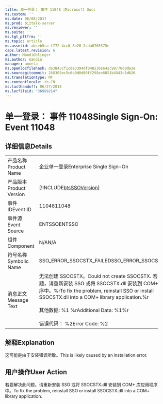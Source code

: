 ```yaml
---
title: 单一登录： 事件 11048 |Microsoft Docs
ms.custom: ''
ms.date: 06/08/2017
ms.prod: biztalk-server
ms.reviewer: ''
ms.suite: ''
ms.tgt_pltfrm: ''
ms.topic: article
ms.assetid: abceb5ca-f772-4cc8-8e20-2cda8765575e
caps.latest.revision: 6
author: MandiOhlinger
ms.author: mandia
manager: anneta
ms.openlocfilehash: da3843cf1cde3394df048230e642c98770d0da3e
ms.sourcegitcommit: 266308ec5c6a9d8d80ff298ee6051b4843c5d626
ms.translationtype: MT
ms.contentlocale: zh-CN
ms.lasthandoff: 06/27/2018
ms.locfileid: "36989214"
---
```

# <a name="single-sign-on-event-11048"></a><span data-ttu-id="2b21f-102">单一登录： 事件 11048</span><span class="sxs-lookup"><span data-stu-id="2b21f-102">Single Sign-On: Event 11048</span></span>
## <a name="details"></a><span data-ttu-id="2b21f-103">详细信息</span><span class="sxs-lookup"><span data-stu-id="2b21f-103">Details</span></span>  
  
|                 |                                                                                                                                                                                    |
|-----------------|------------------------------------------------------------------------------------------------------------------------------------------------------------------------------------|
|  <span data-ttu-id="2b21f-104">产品名称</span><span class="sxs-lookup"><span data-stu-id="2b21f-104">Product Name</span></span>   |                                                                             <span data-ttu-id="2b21f-105">企业单一登录</span><span class="sxs-lookup"><span data-stu-id="2b21f-105">Enterprise Single Sign-On</span></span>                                                                              |
| <span data-ttu-id="2b21f-106">产品版本</span><span class="sxs-lookup"><span data-stu-id="2b21f-106">Product Version</span></span> |                                                             [!INCLUDE[btsSSOVersion](../includes/btsssoversion-md.md)]                                                             |
|    <span data-ttu-id="2b21f-107">事件 ID</span><span class="sxs-lookup"><span data-stu-id="2b21f-107">Event ID</span></span>     |                                                                                       <span data-ttu-id="2b21f-108">11048</span><span class="sxs-lookup"><span data-stu-id="2b21f-108">11048</span></span>                                                                                        |
|  <span data-ttu-id="2b21f-109">事件源</span><span class="sxs-lookup"><span data-stu-id="2b21f-109">Event Source</span></span>   |                                                                                       <span data-ttu-id="2b21f-110">ENTSSO</span><span class="sxs-lookup"><span data-stu-id="2b21f-110">ENTSSO</span></span>                                                                                       |
|    <span data-ttu-id="2b21f-111">组件</span><span class="sxs-lookup"><span data-stu-id="2b21f-111">Component</span></span>    |                                                                                        <span data-ttu-id="2b21f-112">N/A</span><span class="sxs-lookup"><span data-stu-id="2b21f-112">N/A</span></span>                                                                                         |
|  <span data-ttu-id="2b21f-113">符号名称</span><span class="sxs-lookup"><span data-stu-id="2b21f-113">Symbolic Name</span></span>  |                                                                              <span data-ttu-id="2b21f-114">SSO_ERROR_SSOCSTX_FAILED</span><span class="sxs-lookup"><span data-stu-id="2b21f-114">SSO_ERROR_SSOCSTX_FAILED</span></span>                                                                              |
|  <span data-ttu-id="2b21f-115">消息正文</span><span class="sxs-lookup"><span data-stu-id="2b21f-115">Message Text</span></span>   | <span data-ttu-id="2b21f-116">无法创建 SSOCSTX。</span><span class="sxs-lookup"><span data-stu-id="2b21f-116">Could not create SSOCSTX.</span></span> <span data-ttu-id="2b21f-117">若要解决此问题，请重新安装 SSO 或将 SSOCSTX.dll 安装到 COM+ 库应用程序中。%r</span><span class="sxs-lookup"><span data-stu-id="2b21f-117">To fix the problem, reinstall SSO or install SSOCSTX.dll into a COM+ library application.%r</span></span><br /><br /> <span data-ttu-id="2b21f-118">其他数据: %1 %r</span><span class="sxs-lookup"><span data-stu-id="2b21f-118">Additional Data: %1%r</span></span><br /><br /> <span data-ttu-id="2b21f-119">错误代码： %2</span><span class="sxs-lookup"><span data-stu-id="2b21f-119">Error Code: %2</span></span> |
  
## <a name="explanation"></a><span data-ttu-id="2b21f-120">解释</span><span class="sxs-lookup"><span data-stu-id="2b21f-120">Explanation</span></span>  
 <span data-ttu-id="2b21f-121">这可能是由于安装错误所致。</span><span class="sxs-lookup"><span data-stu-id="2b21f-121">This is likely caused by an installation error.</span></span>  
  
## <a name="user-action"></a><span data-ttu-id="2b21f-122">用户操作</span><span class="sxs-lookup"><span data-stu-id="2b21f-122">User Action</span></span>  
 <span data-ttu-id="2b21f-123">若要解决此问题，请重新安装 SSO 或将 SSOCSTX.dll 安装到 COM+ 库应用程序中。</span><span class="sxs-lookup"><span data-stu-id="2b21f-123">To fix the problem, reinstall SSO or install SSOCSTX.dll into a COM+ library application.</span></span>